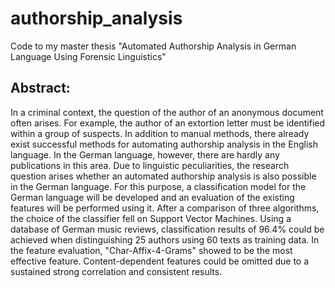 # authorship_analysis
Code to my master thesis "Automated Authorship Analysis in German Language Using Forensic Linguistics"
## Abstract:
In a criminal context, the question of the author of an anonymous document often arises. For example, the author of an extortion letter must be identified within a group of suspects. In addition to manual methods, there already exist successful methods for automating authorship analysis in the English language. In the German language, however, there are hardly any publications in this area. Due to linguistic peculiarities, the research question arises whether an automated authorship analysis is also possible in the German language. For this purpose, a classification model for the German language will be developed and an evaluation of the existing features will be performed using it. After a comparison of three algorithms, the choice of the classifier fell on Support Vector Machines. Using a database of German music reviews, classification results of 96.4% could be achieved when distinguishing 25 authors using 60 texts as training data. In the feature evaluation, "Char-Affix-4-Grams" showed to be the most effective feature. Content-dependent features could be omitted due to a sustained strong correlation and consistent results.
